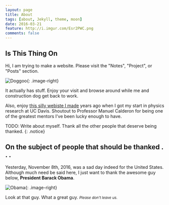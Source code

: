 ```yaml
---
layout: page
title: About
tags: [about, Jekyll, theme, moon]
date: 2016-03-21
feature: http://i.imgur.com/Esr2PWC.png
comments: false
---
```

    

## Is This Thing On

Hi, I am trying to make a website. Please visit the "Notes", "Project", or "Posts" section.

![Doggoo](http://i.imgur.com/jkda3Kj.png){: .image-right}

It actually has stuff. Enjoy your visit and browse around while me and construction dog get back to work. 

Also, enjoy <a href="http://nuclear.ucdavis.edu/~bmckinzie/">this silly webiste I made</a> years ago when I got my start in
physics research at UC Davis. Shoutout to Professor Manuel Calderon for being one of the greatest mentors I've been lucky enough
to have.

TODO: Write about myself. Thank all the other people that deserve being thanked.
{: .notice}

## On the subject of people that should be thanked . . . 

Yesterday, November 8th, 2016, was a sad day indeed for the United States. Although much need be said here, I just want to thank
the awesome guy below, __President Barack Obama__.

![Obama](http://i.imgur.com/BdpYcrR.jpg){: .image-right}

Look at that guy. What a great guy. <small>*Please don't leave us.*</small>
 
